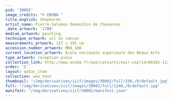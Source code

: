 ```yaml
---
pid: '30002'
image_credits: "© ENSBA "
title_english: Shepherds
artist_name: Pierre-Salomon Domenchin de Chavannes
_date_artwork: '1709'
medium_artwork: painting
technique_artwork: oil on canvas
measurements_artwork: 157 x 191 cm
accession_number_artwork: MRA 108
current_location_artwork: École nationale supérieure des Beaux-Arts
type_artwork: reception piece
collection_link: http://www.ensba.fr/ow2/catzarts/voir.xsp?id=00101-11287&qid=sdx_q1&n=1&sf=&e=
order: '2'
layout: qatar_item
collection: wax_test
thumbnail: "/img/derivatives/iiif/images/30002/full/250,/0/default.jpg"
full: "/img/derivatives/iiif/images/30002/full/1140,/0/default.jpg"
manifest: "/img/derivatives/iiif/30002/manifest.json"
---
```

